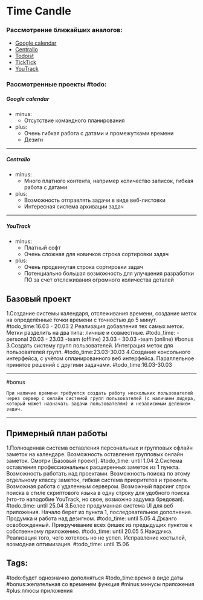 # Time Candle
### Рассмотрение ближайших аналогов:
* [Google calendar](https://calendar.google.com/calendar/r)
* [Centrallo](https://centrallo.com/)
* [Todoist](https://ru.todoist.com/)
* [TickTick](https://ticktick.com/)
* [YouTrack](https://www.jetbrains.com/youtrack/)
### Рассмотренные проекты \#todo:
##### Google calendar
* minus:
  * Отсутствие командного планирования
* plus:
  * Очень гибкая работа с датами и промежутками времени
  * Дезигн
- - - -
##### Centrallo
* minus:
  * Много платного контента, например количество записок, гибкая работа с датами
* plus:
  * Возможность отправлять задачи в виде веб-листовки
  * Интересная система архивации задач
- - - -
##### YouTrack
* minus:
  * Платный софт
  * Очень сложная для новичков строка сортировки задач
* plus:
  * Очень продвинутая строка сортировки задач
  * Потенциально большая возможность для улучшения разработки ПО за счет отслеживания огромного количества деталей

## Базовый проект
1.Создание системы календаря, отслеживания времени, создание меток на определённые точки времени с точностью до 5 минут.
\#todo_time:16.03 - 20.03
2.Реализация добавления тех самых меток. Метки разделить на два типа: личные и совместные.
\#todo_time:
-personal 20.03 - 23.03
-team (offline) 23.03 - 30.03
-team (online) #bonus
3.Создать систему групп пользователей. Интеграция меток для пользователей групп.
\#todo_time:23.03-30.03
4.Создание консольного интерфейса, с учётом спланированного веб интерфейса. Параллельное принятое решений с другими задачами.
\#todo_time:16.03-30.03
- - - -
\#bonus 
```
При наличие времени требуется создать работу нескольких пользователей через сервер с онлайн системой групп пользователей (с наличием лидера, который может назначать задачи пользователям) и независимым делением задач.
```
- - - -
## Примерный план работы
1.Полноценная система оставления персональных и групповых офлайн заметок на календаре. Возможность оставления групповых онлайн заметок. Смотри [Базовый проект]. 
\#todo_time: until 1.04
2.Система оставления профессиональных расширенных заметок из 1 пункта. Возможность работать над проектами. Возможность поиска по этому отдельному классу заметок, гибкая система приоритетов и трекинга. Возможная работа с удаленным сервером. Возможный парсинг строк поиска в стиле скриптового языка в одну строку для удобного поиска (что-то наподобие YouTrack, но свое, возможно задумка бредовая). 
\#todo_time: until 25.04
3.Более продуманная система UI для веб приложения. Начало берет из пункта 1, последовательное дополнение. Продумка и работа над дезигном. 
\#todo_time: until 5.05
4.Джанго освобожденный. Прикручивание всех фишек из предыдущих пунктов к собственному приложению. 
\#todo_time: until 20.05
5.Наждачка. Реализация того, чего хотелось но не успел. Исправление костылей, возмодная оптимизация. 
\#todo_time: until 15.06

## Tags:
\#todo:будет однозначно дополняться
\#todo_time:время в виде даты
\#bonus:желательная со временем функция
\#minus:минусы приложения
\#plus:плюсы приложения

